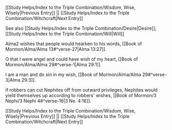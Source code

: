 [[Study Helps/Index to the Triple Combination/Wisdom, Wise, Wisely|Previous Entry]]  ||  [[Study Helps/Index to the Triple Combination/Witchcraft|Next Entry]]

 See also [[Study Helps/Index to the Triple Combination/Desire|Desire]]; [[Study Helps/Index to the Triple Combination/Will|Will]]

 Alma2 wishes that people would hearken to his words, [[Book of Mormon/Alma/Alma 13#^verse-27|Alma 13:27]].

 O that I were angel and could have wish of my heart, [[Book of Mormon/Alma/Alma 29#^verse-1|Alma 29:1]].

 I am a man and do sin in my wish, [[Book of Mormon/Alma/Alma 29#^verse-3|Alma 29:3]].

 if robbers can cut Nephites off from outward privileges, Nephites would yield themselves up according to robbers' wishes, [[Book of Mormon/3 Nephi/3 Nephi 4#^verse-16|3 Ne. 4:16]].

[[Study Helps/Index to the Triple Combination/Wisdom, Wise, Wisely|Previous Entry]]  ||  [[Study Helps/Index to the Triple Combination/Witchcraft|Next Entry]]